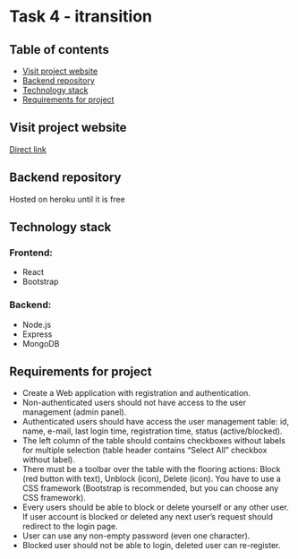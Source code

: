 # Task 4 - itransition

## Table of contents
* [Visit project website](#visit-project-website)
* [Backend repository](#backend-repository)
* [Technology stack](#technology-stack)
* [Requirements for project](#requirements-for-project)

## Visit project website

[Direct link](https://willowy-sprinkles-d91512.netlify.app/)

## Backend repository

Hosted on heroku until it is free

## Technology stack

### Frontend:

* React
* Bootstrap

### Backend: 

* Node.js
* Express
* MongoDB

## Requirements for project

- Create a Web application with registration and authentication.
- Non-authenticated users should not have access to the user management (admin panel).
- Authenticated users should have access the user management table: id, name, e-mail, last login time, registration time, status (active/blocked).
- The left column of the table should contains checkboxes without labels for multiple selection (table header contains “Select All” checkbox without label).
- There must be a toolbar over the table with the flooring actions: Block (red button with text), Unblock (icon), Delete (icon). You have to use a CSS framework (Bootstrap is recommended, but you can choose any CSS framework).
- Every users should be able to block or delete yourself or any other user. If user account is blocked or deleted any next user’s request should redirect to the login page.
- User can use any non-empty password (even one character).
- Blocked user should not be able to login, deleted user can re-register.
